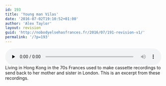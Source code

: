 ```yaml
---
id: 193
title: 'Young man Vilas'
date: '2016-07-02T19:10:52+01:00'
author: 'Alex Taylor'
layout: revision
guid: 'http://nobodyelsehasfrances.fr/2016/07/191-revision-v1/'
permalink: '/?p=193'
---
```


<audio class="wp-audio-shortcode" controls="controls" id="audio-193-16" preload="none" style="width: 100%;"><source src="http://nobodyelsehasfrances.fr/wp-content/uploads/2016/07/Young-man-Vilas.m4a?_=16" type="audio/mpeg"></source><http://nobodyelsehasfrances.fr/wp-content/uploads/2016/07/Young-man-Vilas.m4a></audio>  
Living in Hong Kong in the 70s Frances used to make cassette recordings to send back to her mother and sister in London. This is an excerpt from these recordings.